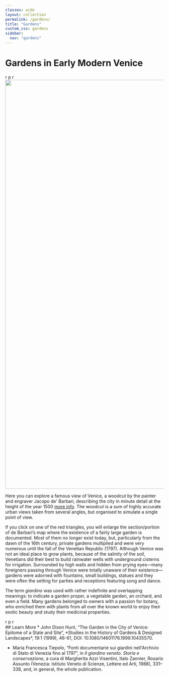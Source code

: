 ```yaml
---
classes: wide
layout: collection
permalink: /gardens/
title: "Gardens"
custom_css: gardens
sidebar:
  nav: "gardens"
---
```

# Gardens in Early Modern Venice
<div class="ornament">r p r</div>
<img src="../assets/img/72dpi_venice_map.jpg" width="1295px"/>

Here you can explore a famous view of Venice, a woodcut by the painter and engraver Jacopo de' Barbari, describing the city in minute detail at the height of the year 1500 [more info](https://www.movio.beniculturali.it/bnm/ridottiprocuratorisanmarco/it/34/la-veduta-di-venezia). The woodcut is a sum of highly accurate urban views taken from several angles, but organised to simulate a single point of view.

If you click on one of the red triangles, you will enlarge the section/portion of de Barbari’s map where the existence of a fairly large garden is documented. Most of them no longer exist today, but, particularly from the dawn of the 16th century, private gardens multiplied and were very numerous until the fall of the Venetian Republic (1797). Although Venice was not an ideal place to grow plants, because of the salinity of the soil, Venetians did their best to build rainwater wells with underground cisterns for irrigation. Surrounded by high walls and hidden from prying eyes—many foreigners passing through Venice were totally unaware of their existence—gardens were adorned with fountains, small buildings, statues and they were often the setting for parties and receptions featuring song and dance.

The term *giardino* was used with rather indefinite and overlapping meanings: to indicate a garden proper, a vegetable garden, an orchard, and even a field. Many gardens belonged to owners with a passion for botany, who enriched them with plants from all over the known world to enjoy their exotic beauty and study their medicinal properties.
<div class="ornament">r p r</div>
## Learn More
* John Dixon Hunt, “The Garden in the City of Venice: Epitome of a State and Site”, *Studies in the History of Gardens & Designed Landscapes*, 19:1 (1999), 46-61, DOI: 10.1080/14601176.1999.10435570.

* Maria Francesca Tiepolo, “Fonti documentarie sui giardini nell'Archivio di Stato di Venezia fino al 1797”, in *Il giardino veneto. Storia e conservazione*, a cura di Margherita Azzi Visentini, Italo Zannier, Rosario Assunto (Venezia: Istituto Veneto di Scienze, Lettere ed Arti, 1988), 331–338, and, in general, the whole publication.

